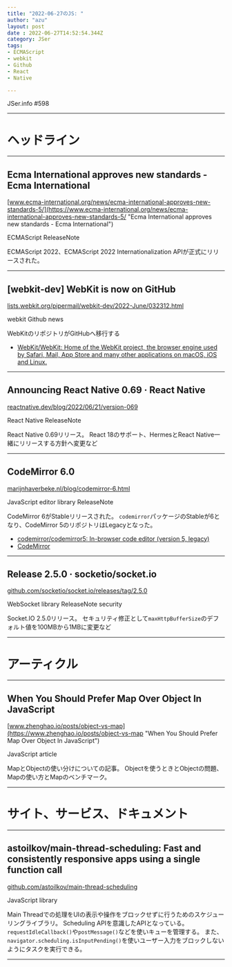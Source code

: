 ```yaml
---
title: "2022-06-27のJS: "
author: "azu"
layout: post
date : 2022-06-27T14:52:54.344Z
category: JSer
tags:
- ECMAScript
- webkit
- Github
- React
- Native

---
```


JSer.info #598

----

<h1 class="site-genre">ヘッドライン</h1>

----

## Ecma International approves new standards - Ecma International
[www.ecma-international.org/news/ecma-international-approves-new-standards-5/](https://www.ecma-international.org/news/ecma-international-approves-new-standards-5/ "Ecma International approves new standards - Ecma International")
<p class="jser-tags jser-tag-icon"><span class="jser-tag">ECMAScript</span> <span class="jser-tag">ReleaseNote</span></p>

ECMAScript 2022、ECMAScript 2022 Internationalization APIが正式にリリースされた。


----

## \[webkit-dev\] WebKit is now on GitHub
[lists.webkit.org/pipermail/webkit-dev/2022-June/032312.html](https://lists.webkit.org/pipermail/webkit-dev/2022-June/032312.html "\[webkit-dev\] WebKit is now on GitHub")
<p class="jser-tags jser-tag-icon"><span class="jser-tag">webkit</span> <span class="jser-tag">Github</span> <span class="jser-tag">news</span></p>

WebKitのリポジトリがGitHubへ移行する

- [WebKit/WebKit: Home of the WebKit project, the browser engine used by Safari, Mail, App Store and many other applications on macOS, iOS and Linux.](https://github.com/WebKit/WebKit "WebKit/WebKit: Home of the WebKit project, the browser engine used by Safari, Mail, App Store and many other applications on macOS, iOS and Linux.")

----

## Announcing React Native 0.69 · React Native
[reactnative.dev/blog/2022/06/21/version-069](https://reactnative.dev/blog/2022/06/21/version-069 "Announcing React Native 0.69 · React Native")
<p class="jser-tags jser-tag-icon"><span class="jser-tag">React</span> <span class="jser-tag">Native</span> <span class="jser-tag">ReleaseNote</span></p>

React Native 0.69リリース。
React 18のサポート、HermesとReact Native一緒にリリースする方針へ変更など


----

## CodeMirror 6.0
[marijnhaverbeke.nl/blog/codemirror-6.html](https://marijnhaverbeke.nl/blog/codemirror-6.html "CodeMirror 6.0")
<p class="jser-tags jser-tag-icon"><span class="jser-tag">JavaScript</span> <span class="jser-tag">editor</span> <span class="jser-tag">library</span> <span class="jser-tag">ReleaseNote</span></p>

CodeMirror 6がStableリリースされた。
`codemirror`パッケージのStableが6となり、CodeMirror 5のリポジトリはLegacyとなった。

- [codemirror/codemirror5: In-browser code editor (version 5, legacy)](https://github.com/codemirror/codemirror5 "codemirror/codemirror5: In-browser code editor (version 5, legacy)")
- [CodeMirror](https://codemirror.net/ "CodeMirror")

----

## Release 2.5.0 · socketio/socket.io
[github.com/socketio/socket.io/releases/tag/2.5.0](https://github.com/socketio/socket.io/releases/tag/2.5.0 "Release 2.5.0 · socketio/socket.io")
<p class="jser-tags jser-tag-icon"><span class="jser-tag">WebSocket</span> <span class="jser-tag">library</span> <span class="jser-tag">ReleaseNote</span> <span class="jser-tag">security</span></p>

Socket.IO 2.5.0リリース。
セキュリティ修正として`maxHttpBufferSize`のデフォルト値を100MBから1MBに変更など


----
<h1 class="site-genre">アーティクル</h1>

----

## When You Should Prefer Map Over Object In JavaScript
[www.zhenghao.io/posts/object-vs-map](https://www.zhenghao.io/posts/object-vs-map "When You Should Prefer Map Over Object In JavaScript")
<p class="jser-tags jser-tag-icon"><span class="jser-tag">JavaScript</span> <span class="jser-tag">article</span></p>

MapとObjectの使い分けについての記事。
Objectを使うときとObjectの問題、Mapの使い方とMapのベンチマーク。


----
<h1 class="site-genre">サイト、サービス、ドキュメント</h1>

----

## astoilkov/main-thread-scheduling: Fast and consistently responsive apps using a single function call
[github.com/astoilkov/main-thread-scheduling](https://github.com/astoilkov/main-thread-scheduling "astoilkov/main-thread-scheduling: Fast and consistently responsive apps using a single function call")
<p class="jser-tags jser-tag-icon"><span class="jser-tag">JavaScript</span> <span class="jser-tag">library</span></p>

Main Threadでの処理をUIの表示や操作をブロックせずに行うためのスケジューリングライブラリ。
Scheduling APIを意識したAPIとなっている。
`requestIdleCallback()`や`postMessage()`などを使いキューを管理する。
また、`navigator.scheduling.isInputPending()`を使いユーザー入力をブロックしないようにタスクを実行できる。


----
